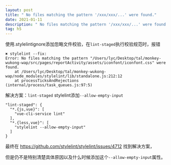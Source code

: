 ```yaml
---
layout: post
title: " No files matching the pattern '/xxx/xxx/...' were found."
date: 2021-01-11
description: " No files matching the pattern '/xxx/xxx/...' were found."
tag: h5
---
```


使用.stylelintignore添加忽略文件校验，在`lint-staged`执行校验规范时，报错

```
✖ stylelint --fix:
Error: No files matching the pattern "/Users/lyc/Desktop/tal/monkey-wukong-wap/src/pages/reportActivity/assets/iconfont/iconfont.css" were found.
    at /Users/lyc/Desktop/tal/monkey-wukong-wap/node_modules/stylelint/lib/standalone.js:212:12
    at processTicksAndRejections (internal/process/task_queues.js:97:5)
```
解决方案：`lint-staged` stylelint添加`--allow-empty-input`
```
"lint-staged": {
  "*.{js,vue}": [
    "vue-cli-service lint"
  ],
  "*.{less,vue}": [
    "stylelint --allow-empty-input"
  ]
}
```

最终在 https://github.com/stylelint/stylelint/issues/4712 找到解决方案，

但是仍不是特别清楚具体原因以及什么时候添加这个`--allow-empty-input`属性。


